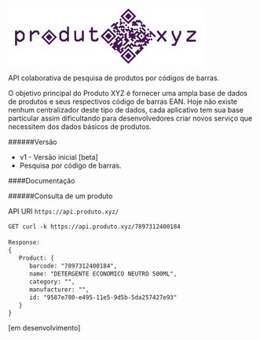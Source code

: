![ProdutoXYZ](https://github.com/produtoxyz/api/blob/master/produto-xyz.png)


API colaborativa de pesquisa de produtos por códigos de barras.

O objetivo principal do Produto XYZ é fornecer uma ampla base de dados de produtos e seus respectivos código de barras EAN. Hoje não existe nenhum centralizador deste tipo de dados, cada aplicativo tem sua base particular assim dificultando para desenvolvedores criar novos serviço que necessitem dos dados básicos de produtos.

######Versão

- v1 - Versão inicial [beta]
 - Pesquisa por código de barras.
 

####Documentação



######Consulta de um produto


API URI `https://api.produto.xyz/`

```
GET curl -k https://api.produto.xyz/7897312400184

Response:
{
   Product: {
      barcode: "7897312400184",
      name: "DETERGENTE ECONOMICO NEUTRO 500ML",
      category: "",
      manufacturer: "",
      id: "9587e780-e495-11e5-9d5b-5da257427e93"
   }
}
```

[em desenvolvimento]
